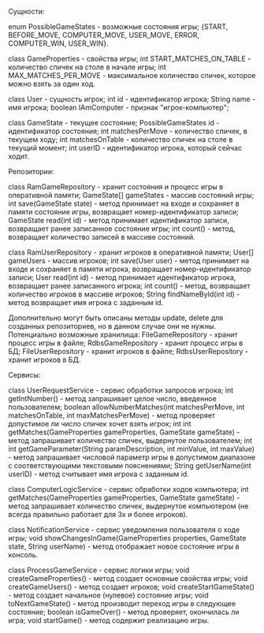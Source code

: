 Сущности:

enum PossibleGameStates - возможные состояния игры;
{START, BEFORE_MOVE, COMPUTER_MOVE, USER_MOVE, ERROR, COMPUTER_WIN, USER_WIN}.

class GameProperties - свойства игры;
int START_MATCHES_ON_TABLE - количество спичек на столе в начале игры;
int MAX_MATCHES_PER_MOVE - максимальное количество спичек, которое можно
взять за один ход.

class User - сущность игрок;
int id - идентификатор игрока;
String name - имя игрока;
boolean IAmComputer - признак "игрок-компьютер";

class GameState - текущее состояние;
PossibleGameStates id - идентификатор состояния;
int matchesPerMove - количество спичек, в текущем ходу;
int matchesOnTable - количество спичек на столе в текущий момент;
int userID - идентификатор игрока, который сейчас ходит.


Репозитории:

class RamGameRepository - хранит состояния и процесс игры в оперативной памяти;
GameState[] gameStates - массив состояний игры;
int save(GameState state) - метод принимает на входе и сохраняет в памяти
состояние игры, возвращает номер-идентификатор записи;
GameState read(int id) - метод принимает идентификатор записи, возвращает
ранее записанное состояние игры;
int count() - метод, возвращает количество записей в массиве состояний.

class RamUserRepository - хранит игроков в оперативной памяти;
User[] gameUsers - массив игроков;
int save(User user) - метод принимает на входе и сохраняет в памяти
игрока, возвращает номер-идентификатор записи;
User read(int id) - метод принимает идентификатор игрока, возвращает
ранее записанного игрока;
int count() - метод, возвращает количество игроков в массиве игроков;
String findNameById(int id) - метод возвращает имя игрока с заданным id.

Дополнительно могут быть описаны методы update, delete для созданных репозиториев,
но в данном случае они не нужны. Потенциально возможные хранилища:
FileGameRepository - хранит процесс игры в файле;
RdbsGameRepository - хранит процесс игры в БД;
FileUserRepository - хранит игроков в файле;
RdbsUserRepository - хранит игроков в БД.


Сервисы:

class UserRequestServicе - сервис обработки запросов игрока;
int getIntNumber() - метод запрашивает целое число, введенное пользователем;
boolean allowNumberMatches(int matchesPerMove, int matchesOnTable, int maxMatchesPerMove) -
метод проверяет допустимое ли число спичек хочет взять игрок;
int int getMatches(GameProperties gameProperties, GameState gameState) - метод
запрашивает количество спичек, выдернутое пользователем;
int int getGameParameter(String paramDescription, int minValue, int maxValue) - метод
запрашивает числовой параметр игры в допустимом диапазоне с соответствующими
текстовыми пояснениями;
String getUserName(int userID) - метод считывает имя игрока с заданным id.

class ComputerLogicServicе - сервис обработки ходов компьютера;
int getMatches(GameProperties gameProperties, GameState gameState) - метод
запрашивает количество спичек, выдернутое компьютером (не всегда правильно
работает для 3х и более игроков).

class NotificationService - сервис уведомления пользователя о ходе игры;
void showChangesInGame(GameProperties properties, GameState state, String userName) -
метод отображает новое состояние игры в консоль.

class ProcessGameService - сервис логики игры;
void createGameProperties() - метод создает основные свойства игры;
void createGameUsers() - метод создает игроков;
void createStartGameState() - метод создает начальное (нулевое) состояние игры;
void toNextGameState() - метод производит переход игры в следующее состояние;
boolean isGameOver() - метод проверяет, окончилась ли игра;
void startGame() - метод содержит реализацию игры.